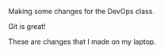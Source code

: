 Making some changes for the DevOps class.

Git is great!

These are changes that I made on my laptop.

